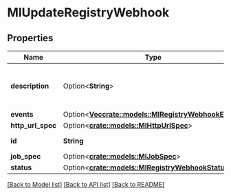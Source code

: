 # MlUpdateRegistryWebhook

## Properties

Name | Type | Description | Notes
------------ | ------------- | ------------- | -------------
**description** | Option<**String**> | User-specified description for the webhook. | [optional]
**events** | Option<[**Vec<crate::models::MlRegistryWebhookEvent>**](MlRegistryWebhookEvent.md)> |  | [optional]
**http_url_spec** | Option<[**crate::models::MlHttpUrlSpec**](MlHttpUrlSpec.md)> |  | [optional]
**id** | **String** | Webhook ID | 
**job_spec** | Option<[**crate::models::MlJobSpec**](MlJobSpec.md)> |  | [optional]
**status** | Option<[**crate::models::MlRegistryWebhookStatus**](MlRegistryWebhookStatus.md)> |  | [optional]

[[Back to Model list]](../README.md#documentation-for-models) [[Back to API list]](../README.md#documentation-for-api-endpoints) [[Back to README]](../README.md)


